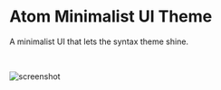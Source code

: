 # Atom Minimalist UI Theme

A minimalist UI that lets the syntax theme shine.

<br/>

![screenshot](https://i.imgur.com/8PZEnLo.png?1)

<br/>
